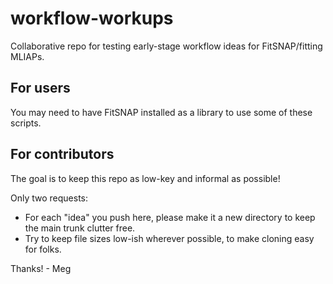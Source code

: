 # workflow-workups
Collaborative repo for testing early-stage workflow ideas for FitSNAP/fitting MLIAPs.

## For users
You may need to have FitSNAP installed as a library to use some of these scripts.

## For contributors
The goal is to keep this repo as low-key and informal as possible!

Only two requests: 
* For each "idea" you push here, please make it a new directory to keep the main trunk clutter free.
* Try to keep file sizes low-ish wherever possible, to make cloning easy for folks.

Thanks! - Meg
